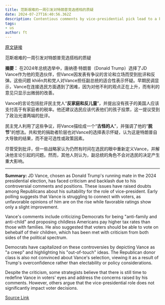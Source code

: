 ```yaml
---
title: 范斯艰难的一周引发对特朗普竞选搭档的质疑
date: 2024-07-27T16:40:56.362Z
description: Contentious comments by vice-presidential pick lead to a barrage of criticism
tags: 
- us
author: ft
---
```


[原文链接](https://ft.com/content/887153cf-17e4-44be-9e5f-51ab7a8d09f6)

范斯艰难的一周引发对特朗普竞选搭档的质疑

**摘要：**
在2024年总统选举中，唐纳德·特朗普（Donald Trump）选择了JD Vance作为他的竞选伙伴，但Vance因发表有争议的言论和立场而受到批评和反弹。这些问题 khiến共和党人对Vance担任副总统的适合性表示怀疑。早期民调显示，Vance在连接选民方面遇到了困难，因为对他不利的观点正在上升，而有利的意见只显示出微弱的改善。

Vance的言论包括批评民主党人“**反家庭和反儿童**”，并提出没有孩子的美国人应该支付高于有家庭者的税率。他还建议选民应该代表他们的孩子投票，这一提议受到了政治光谱两端的批评。

民主党人利用了这些争议，将Vance描绘成一个“**古怪的人**”，并强调了他的“**脱节**”的想法。共和党的捐助者阶层也对Vance的选择表示怀疑，认为这是特朗普自大导致的结果，而不是可选性或政策因素。

尽管受到批评，但一些战略家认为仍然有时间在选民的眼中重新定义Vance，并解决他言论引起的问题。然而，其他人则认为，副总统的角色不会对选民的决定产生重大影响。

---

 **Summary:**
JD Vance, chosen as Donald Trump's running mate in the 2024 presidential election, has faced criticism and backlash due to his controversial comments and positions. These issues have raised doubts among Republicans about his suitability for the role of vice-president. Early polling suggests that Vance is struggling to connect with voters, as unfavorable opinions of him are on the rise while favorable ratings show only a slight improvement.

Vance's comments include criticizing Democrats for being "anti-family and anti-child" and proposing childless Americans pay higher tax rates than those with families. He also suggested that voters should be able to vote on behebalf of their children, which has been met with criticism from both sides of the political spectrum.

Democrats have capitalized on these controversies by depicting Vance as "a creep" and highlighting his "out-of-touch" ideas. The Republican donor class is also not convinced about Vance's selection, viewing it as a result of Trump's overconfidence rather than electability or policy considerations.

Despite the criticism, some strategists believe that there is still time to redefine Vance in voters' eyes and address the concerns raised by his comments. However, others argue that the vice-presidential role does not significantly impact voter decisions.

[Source Link](https://ft.com/content/887153cf-17e4-44be-9e5f-51ab7a8d09f6)


